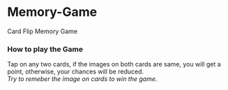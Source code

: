 # Memory-Game
Card Flip Memory Game

### How to play the Game

Tap on any two cards, if the images on both cards are same, you will get a point, otherwise, your chances will be reduced.<br />
*Try to remeber the image on cards to win the game.*
